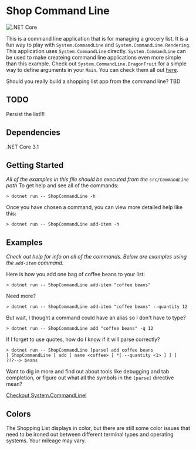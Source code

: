 # Shop Command Line
![.NET Core](https://github.com/jeredm/ShopCommandLine/workflows/.NET%20Core/badge.svg)

This is a command line application that is for managing a grocery list. It is a fun way to play with `System.CommandLine` and `System.CommandLine.Rendering`. This application uses `System.CommandLine` directly. `System.CommandLine` can be used to make createing command line applications even more simple than this example. Check out `System.CommandLine.DragonFruit` for a simple way to define arguments in your `Main`. You can check them all out [here](https://github.com/dotnet/command-line-api).

Should you really build a shopping list app from the command line? TBD

## TODO
Persist the list!!!

## Dependencies
.NET Core 3.1

## Getting Started
_All of the examples in this file should be executed from the `src/CommandLine` path_
To get help and see all of the commands:
```
> dotnet run -- ShopCommandLine -h
```

Once you have chosen a command, you can view more detailed help like this:
```
> dotnet run -- ShopCommandLine add-item -h
```

## Examples
_Check out help for info on all of the commands. Below are examples using the `add-item` command._


Here is how you add one bag of coffee beans to your list:
```
> dotnet run -- ShopCommandLine add-item "coffee beans"
```

Need more?
```
> dotnet run -- ShopCommandLine add-item "coffee beans" --quantity 12
```

But wait, I thought a command could have an alias so I don't have to type?
```
> dotnet run -- ShopCommandLine add "coffee beans" -q 12
```

If I forget to use quotes, how do I know if it will parse correctly?
```
> dotnet run -- ShopCommandLine [parse] add coffee beans
[ ShopCommandLine [ add [ name <coffee> ] *[ --quantity <1> ] ] ]   ???--> beans
```

Want to dig in more and find out about tools like debugging and tab completion, or figure out what all the symbols in the `[parse]` directive mean?

[Checkout System.CommandLine!](https://github.com/dotnet/command-line-api/wiki)

## Colors
The Shopping List displays in color, but there are still some color issues that need to be ironed out between different terminal types and operating systems. Your mileage may vary.